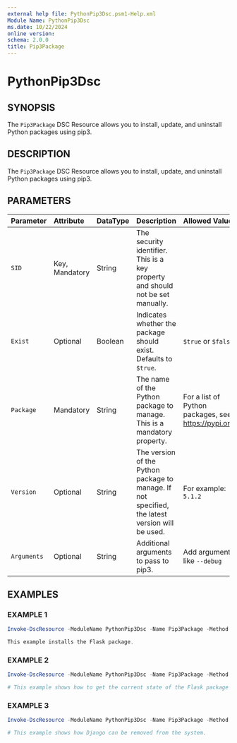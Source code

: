 ```yaml
---
external help file: PythonPip3Dsc.psm1-Help.xml
Module Name: PythonPip3Dsc
ms.date: 10/22/2024
online version:
schema: 2.0.0
title: Pip3Package
---
```


# PythonPip3Dsc

## SYNOPSIS

The `Pip3Package` DSC Resource allows you to install, update, and uninstall Python packages using pip3.

## DESCRIPTION

The `Pip3Package` DSC Resource allows you to install, update, and uninstall Python packages using pip3.

## PARAMETERS

**Parameter**|**Attribute**|**DataType**|**Description**|**Allowed Values**
:-----|:-----|:-----|:-----|:-----
`SID`|Key, Mandatory|String|The security identifier. This is a key property and should not be set manually.|
`Exist`|Optional|Boolean|Indicates whether the package should exist. Defaults to `$true`.| `$true` or `$false`
`Package`|Mandatory|String|The name of the Python package to manage. This is a mandatory property.| For a list of Python packages, see https://pypi.org/.
`Version`|Optional|String|The version of the Python package to manage. If not specified, the latest version will be used.| For example: `5.1.2`
`Arguments`|Optional|String|Additional arguments to pass to pip3.| Add arguments like `--debug`

## EXAMPLES

### EXAMPLE 1

```powershell
Invoke-DscResource -ModuleName PythonPip3Dsc -Name Pip3Package -Method Set -Property @{ Package = 'flask' }

This example installs the Flask package.
```

### EXAMPLE 2

```powershell
Invoke-DscResource -ModuleName PythonPip3Dsc -Name Pip3Package -Method Get -Property @{ Package = 'flask'; Version = '1.1.4' }

# This example shows how to get the current state of the Flask package with version. If the version is not found, the latest version will be used if flask is found.
```

### EXAMPLE 3

```powershell
Invoke-DscResource -ModuleName PythonPip3Dsc -Name Pip3Package -Method Get -Property @{ Package = 'django'; Exist = $false }

# This example shows how Django can be removed from the system.
```

